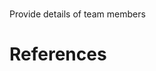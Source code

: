 # <College Name> <Team Name> 
Provide details of team members 

# <Problem Statement>
<Provide description of which Theme and Problem statement you are attempting>

# <instructions on running your project>

# References
